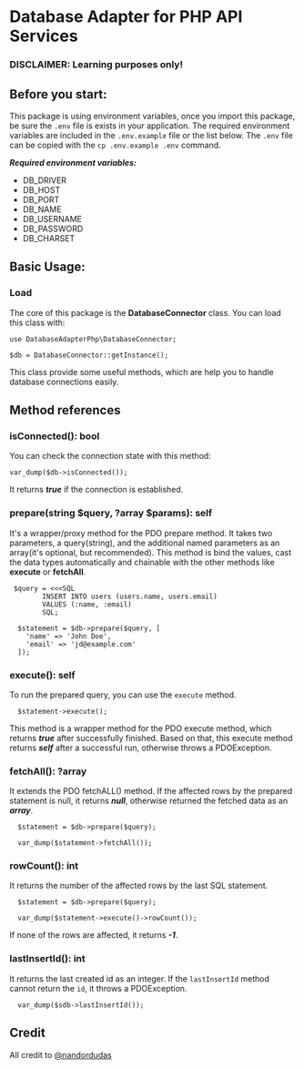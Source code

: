 # Database Adapter for PHP API Services

### DISCLAIMER: Learning purposes only!

## Before you start:
This package is using environment variables, once you import this package, be sure the `.env` file is exists in your application.
The required environment variables are included in the `.env.example` file or the list below.
The `.env` file can be copied with the `cp .env.example .env` command.

***Required environment variables:***
- DB_DRIVER
- DB_HOST
- DB_PORT
- DB_NAME
- DB_USERNAME
- DB_PASSWORD
- DB_CHARSET

## Basic Usage:

### Load
The core of this package is the **DatabaseConnector** class. You can load this class with:
```
use DatabaseAdapterPhp\DatabaseConnector;

$db = DatabaseConnector::getInstance();

```

This class provide some useful methods, which are help you to handle database connections easily.

## Method references

### isConnected(): bool

You can check the connection state with this method:

```
var_dump($db->isConnected());

```

It returns ***true*** if the connection is established.

### prepare(string $query, ?array $params): self

It's a wrapper/proxy method for the PDO prepare method. It takes two parameters, a query(string), and the additional named parameters as an array(it's optional, but recommended). This method is bind the values, cast the data types automatically and chainable with the other methods like **execute** or **fetchAll**.

```
 $query = <<<SQL
        INSERT INTO users (users.name, users.email)
        VALUES (:name, :email)
        SQL;

  $statement = $db->prepare($query, [
    'name' => 'John Doe',
    'email' => 'jd@example.com'
  ]);
```

### execute(): self
To run the prepared query, you can use the `execute` method.

```
  $statement->execute();
```

This method is a wrapper method for the PDO execute method, which returns ***true*** after successfully finished. Based on that, this execute method returns ***self*** after a successful run, otherwise throws a PDOException.


### fetchAll(): ?array
It extends the PDO fetchALL() method. If the affected rows by the prepared statement is null, it returns ***null***, otherwise returned the fetched data as an ***array***.

```
  $statement = $db->prepare($query);

  var_dump($statement->fetchAll());

```

### rowCount(): int
It returns the number of the affected rows by the last SQL statement.

```
  $statement = $db->prepare($query);

  var_dump($statement->execute()->rowCount());

```
If none of the rows are affected, it returns ***-1***.

### lastInsertId(): int
It returns the last created id as an integer. If the `lastInsertId` method cannot return the `id`, it throws a PDOException.

```
  var_dump($sdb->lastInsertId());

```

## Credit
All credit to [@nandordudas](https://github.com/nandordudas)
